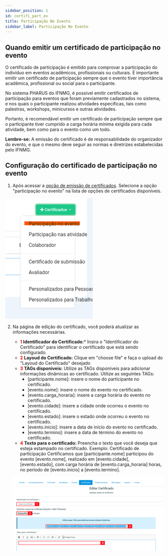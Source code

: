 ```yaml
---
sidebar_position: 1
id: certifi_part_ev
title: Participação No Evento
sidebar_label: Participação No Evento
---
```

## Quando emitir um certificado de participação no evento

O certificado de participação é emitido para comprovar a participação do indivíduo em eventos acadêmicos, profissionais ou culturais. É importante emitir um certificado de participação sempre que o evento tiver importância acadêmica, profissional ou social para o participante.

No sistema PHARUS do IFNMG, é possível emitir certificados de participação para eventos que foram previamente cadastrados no sistema, e nos quais o participante realizou atividades específicas, tais como palestras, workshops, minicursos e outras atividades.

Portanto, é recomendável emitir um certificado de participação sempre que o participante tiver cumprido a carga horária mínima exigida para cada atividade, bem como para o evento como um todo.

**Lembre-se:** A emissão do certificado é de responsabilidade do organizador do evento, e que o mesmo deve seguir as normas e diretrizes estabelecidas pelo IFNMG.


## Configuração do certificado de participação no evento

1. Após acessar a [opção de emissão de certificados](/docs/Certificados/visao_geral#acessando-opção-de-emissão-de-certificados). Selecione a opção "participação no evento" na lista de opções de certificados disponíveis.

![Participação no evento](/img/screenshots/pnev1.png "participação no evento")

2. Na página de edição do certificado, você poderá atualizar as informações necessárias.
    - **<font color="red">1</font> Identificador do Certificado:*** Insira o "Identificador do Certificado" para identificar o certificado que está sendo configurado.
    - **<font color="red">2</font> Layoud do Certificado:** Clique em "choose file" e faça o upload do "Layoud do Certificado" desejado
    - **<font color="red">3</font> TAGs disponiveis:** Utilize as TAGs disponíveis para adicionar informações dinâmicas ao certificado. Utilize as seguintes TAGs:
        - [participante.nome]: insere o nome do participante no certificado.
        - [evento.nome]: insere o nome do evento no certificado.
        - [evento.carga_horaria]: insere a carga horária do evento no certificado.
        - [evento.cidade]: insere a cidade onde ocorreu o evento no certificado.
        - [evento.estado]: insere o estado onde ocorreu o evento no certificado.
        - [evento.inicio]: insere a data de início do evento no certificado.
        - [evento.termino]: insere a data de término do evento no certificado.
    - **<font color="red">4</font> Texto para o certificado:** Preencha o texto que você deseja que esteja estampado no certificado. Exemplo: Certificado de participação Certificamos que [participante.nome] participou do evento [evento.nome], realizado em [evento.cidade], [evento.estado], com carga horária de [evento.carga_horaria] horas, no período de [evento.inicio] a [evento.termino].

    ![Preencher dados Ev](/img/screenshots/certificadoEv1.png "Preencher dados Ev")